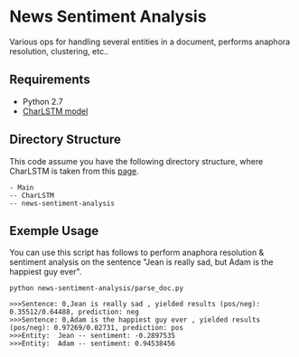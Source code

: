 # News Sentiment Analysis
Various ops for handling several entities in a document, performs anaphora resolution, clustering, etc..

## Requirements
- Python 2.7
- [CharLSTM model](https://github.com/charlesashby/CharLSTM/)

## Directory Structure
This code assume you have the following directory structure, where CharLSTM is taken from this [page](https://github.com/charlesashby/CharLSTM/).
```
- Main
-- CharLSTM
-- news-sentiment-analysis
```

## Exemple Usage

You can use this script has follows to perform anaphora resolution & sentiment analysis on the sentence "Jean is really sad, but Adam is the happiest guy ever".

```
python news-sentiment-analysis/parse_doc.py

>>>Sentence: 0,Jean is really sad , yielded results (pos/neg): 0.35512/0.64488, prediction: neg
>>>Sentence: 0,Adam is the happiest guy ever , yielded results (pos/neg): 0.97269/0.02731, prediction: pos
>>>Entity:  Jean -- sentiment: -0.2897535
>>>Entity:  Adam -- sentiment: 0.94538456
```
